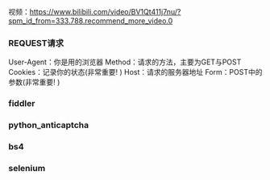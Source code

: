 视频：https://www.bilibili.com/video/BV1Qt411j7nu/?spm_id_from=333.788.recommend_more_video.0

### REQUEST请求

User-Agent：你是用的浏览器
Method：请求的方法，主要为GET与POST
Cookies：记录你的状态(非常重要! )
Host：请求的服务器地址
Form：POST中的参数(非常重要! )



### fiddler



### python_anticaptcha



### bs4



### selenium
